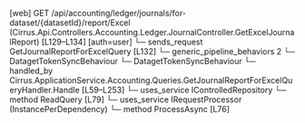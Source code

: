 [web] GET /api/accounting/ledger/journals/for-dataset/{datasetId}/report/Excel  (Cirrus.Api.Controllers.Accounting.Ledger.JournalController.GetExcelJournalReport)  [L129–L134] [auth=user]
  └─ sends_request GetJournalReportForExcelQuery [L132]
    └─ generic_pipeline_behaviors 2
      └─ DatagetTokenSyncBehaviour
      └─ DatagetTokenSyncBehaviour
    └─ handled_by Cirrus.ApplicationService.Accounting.Queries.GetJournalReportForExcelQueryHandler.Handle [L59–L253]
      └─ uses_service IControlledRepository<Dataset>
        └─ method ReadQuery [L79]
      └─ uses_service IRequestProcessor (InstancePerDependency)
        └─ method ProcessAsync [L76]

